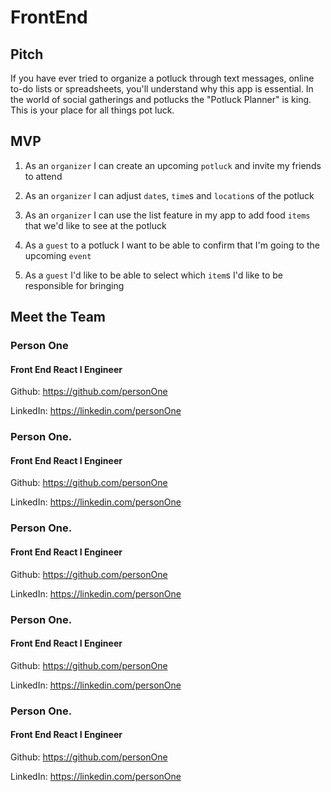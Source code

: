 # FrontEnd

## Pitch
If you have ever tried to organize a potluck through text messages, online to-do lists or spreadsheets, you'll understand why this app is essential.   In the world of social gatherings and potlucks the "Potluck Planner" is king. This is your place for all things pot luck.


## MVP
1. As an `organizer` I can create an upcoming `potluck` and invite my friends to attend

2. As an `organizer` I can adjust `date`s, `time`s and `location`s of the potluck

3. As an `organizer` I can use the list feature in my app to add food `items` that we'd like to see at the potluck

4. As a `guest` to a potluck I want to be able to confirm that I'm going to the upcoming `event`

5. As a `guest` I'd like to be able to select which `item`s I'd like to be responsible for bringing

## Meet the Team

### Person One
#### Front End React I Engineer

Github: https://github.com/personOne

LinkedIn: https://linkedin.com/personOne

### Person One. 
#### Front End React I Engineer

Github: https://github.com/personOne

LinkedIn: https://linkedin.com/personOne

### Person One. 
#### Front End React I Engineer

Github: https://github.com/personOne

LinkedIn: https://linkedin.com/personOne

### Person One. 
#### Front End React I Engineer

Github: https://github.com/personOne

LinkedIn: https://linkedin.com/personOne

### Person One. 
#### Front End React I Engineer

Github: https://github.com/personOne

LinkedIn: https://linkedin.com/personOne

